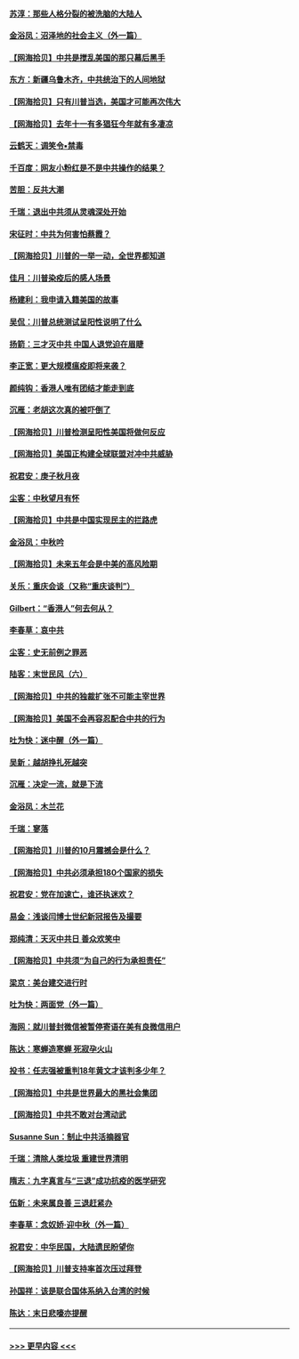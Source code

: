 #### [苏淳：那些人格分裂的被洗脑的大陆人](../pages/nsc993/n12467858.md?t=10111451) 
#### [金浴凤：沼泽地的社会主义（外一篇）](../pages/nsc993/n12467792.md?t=10111451) 
#### [【网海拾贝】中共是搅乱美国的那只幕后黑手](../pages/nsc993/n12467700.md?t=10111451) 
#### [东方：新疆乌鲁木齐，中共统治下的人间地狱](../pages/nsc993/n12466075.md?t=10111451) 
#### [【网海拾贝】只有川普当选，美国才可能再次伟大](../pages/nsc993/n12466013.md?t=10111451) 
#### [【网海拾贝】去年十一有多猖狂今年就有多凄凉](../pages/nsc993/n12463649.md?t=10111451) 
#### [云鹤天：调笑令▪禁毒](../pages/nsc993/n12462975.md?t=10111451) 
#### [千百度：网友小粉红是不是中共操作的结果？](../pages/nsc993/n12461025.md?t=10111451) 
#### [苦胆：反共大潮](../pages/nsc993/n12459469.md?t=10111451) 
#### [千瑞：退出中共须从灵魂深处开始](../pages/nsc993/n12459437.md?t=10111451) 
#### [宋征时：中共为何害怕蔡霞？](../pages/nsc993/n12459097.md?t=10111451) 
#### [【网海拾贝】川普的一举一动，全世界都知道](../pages/nsc993/n12458825.md?t=10111451) 
#### [佳月：川普染疫后的感人场景](../pages/nsc993/n12456994.md?t=10111451) 
#### [杨建利：我申请入籍美国的故事](../pages/nsc993/n12455635.md?t=10111451) 
#### [吴侃：川普总统测试呈阳性说明了什么](../pages/nsc993/n12451869.md?t=10111451) 
#### [扬箭：三才灭中共 中国人退党迫在眉睫](../pages/nsc993/n12451842.md?t=10111451) 
#### [李正宽：更大规模瘟疫即将来袭？](../pages/nsc993/n12451455.md?t=10111451) 
#### [颜纯钩：香港人唯有团结才能走到底](../pages/nsc993/n12450870.md?t=10111451) 
#### [沉雁：老胡这次真的被吓倒了](../pages/nsc993/n12449796.md?t=10111451) 
#### [【网海拾贝】川普检测呈阳性美国将做何反应](../pages/nsc993/n12449042.md?t=10111451) 
#### [【网海拾贝】美国正构建全球联盟对冲中共威胁](../pages/nsc993/n12446580.md?t=10111451) 
#### [祝君安：庚子秋月夜](../pages/nsc993/n12445870.md?t=10111451) 
#### [尘客：中秋望月有怀](../pages/nsc993/n12444632.md?t=10111451) 
#### [【网海拾贝】中共是中国实现民主的拦路虎](../pages/nsc993/n12443573.md?t=10111451) 
#### [金浴凤：中秋吟](../pages/nsc993/n12441773.md?t=10111451) 
#### [【网海拾贝】未来五年会是中美的高风险期](../pages/nsc993/n12440760.md?t=10111451) 
#### [关乐：重庆会谈（又称“重庆谈判”）](../pages/nsc993/n12437525.md?t=10111451) 
#### [Gilbert：“香港人”何去何从？](../pages/nsc993/n12435894.md?t=10111451) 
#### [李春草：哀中共](../pages/nsc993/n12435874.md?t=10111451) 
#### [尘客：史无前例之罪恶](../pages/nsc993/n12435762.md?t=10111451) 
#### [陆客：末世民风（六）](../pages/nsc993/n12435354.md?t=10111451) 
#### [【网海拾贝】中共的独裁扩张不可能主宰世界](../pages/nsc993/n12435151.md?t=10111451) 
#### [【网海拾贝】美国不会再容忍配合中共的行为](../pages/nsc993/n12433808.md?t=10111451) 
#### [吐为快：迷中醒（外一篇）](../pages/nsc993/n12433585.md?t=10111451) 
#### [吴新：越胡挣扎死越突](../pages/nsc993/n12433562.md?t=10111451) 
#### [沉雁：决定一流，就是下流](../pages/nsc993/n12432128.md?t=10111451) 
#### [金浴凤：木兰花](../pages/nsc993/n12432124.md?t=10111451) 
#### [千瑞：寥落](../pages/nsc993/n12432071.md?t=10111451) 
#### [【网海拾贝】川普的10月震撼会是什么？](../pages/nsc993/n12431624.md?t=10111451) 
#### [【网海拾贝】中共必须承担180个国家的损失](../pages/nsc993/n12428893.md?t=10111451) 
#### [祝君安：党在加速亡，谁还执迷欢？](../pages/nsc993/n12428652.md?t=10111451) 
#### [易金：浅谈闫博士世纪新冠报告及撮要](../pages/nsc993/n12426822.md?t=10111451) 
#### [郑纯清：天灭中共日 善众欢笑中](../pages/nsc993/n12426784.md?t=10111451) 
#### [【网海拾贝】中共须“为自己的行为承担责任”](../pages/nsc993/n12426067.md?t=10111451) 
#### [梁京：美台建交进行时](../pages/nsc993/n12424066.md?t=10111451) 
#### [吐为快：两面党（外一篇）](../pages/nsc993/n12424043.md?t=10111451) 
#### [海网：就川普封微信被暂停寄语在美有良微信用户](../pages/nsc993/n12424021.md?t=10111451) 
#### [陈达：寒蝉造寒蝉 死寂孕火山](../pages/nsc993/n12423958.md?t=10111451) 
#### [投书：任志强被重判18年黄文才该判多少年？](../pages/nsc993/n12423672.md?t=10111451) 
#### [【网海拾贝】中共是世界最大的黑社会集团](../pages/nsc993/n12423543.md?t=10111451) 
#### [【网海拾贝】中共不敢对台湾动武](../pages/nsc993/n12421418.md?t=10111451) 
#### [Susanne Sun：制止中共活摘器官](../pages/nsc993/n12419654.md?t=10111451) 
#### [千瑞：清除人类垃圾 重建世界清明](../pages/nsc993/n12419414.md?t=10111451) 
#### [隋志：九字真言与“三退”成功抗疫的医学研究](../pages/nsc993/n12419248.md?t=10111451) 
#### [伍新：未来属良善 三退赶紧办](../pages/nsc993/n12418496.md?t=10111451) 
#### [李春草：念奴娇·迎中秋（外一篇）](../pages/nsc993/n12418465.md?t=10111451) 
#### [祝君安：中华民国，大陆遗民盼望你](../pages/nsc993/n12418089.md?t=10111451) 
#### [【网海拾贝】川普支持率首次压过拜登](../pages/nsc993/n12418050.md?t=10111451) 
#### [孙国祥：该是联合国体系纳入台湾的时候](../pages/nsc993/n12417369.md?t=10111451) 
#### [陈达：末日悲嚎亦提醒](../pages/nsc993/n12416736.md?t=10111451) 

----
#### [ >>> 更早内容 <<< ](../indexes/nsc993-earlier.md)
